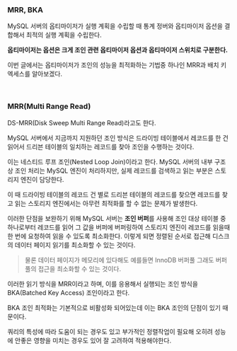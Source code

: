 ### MRR, BKA

MySQL 서버의 옵티마이저가 실행 계획을 수립할 때 통계 정버와 옵티마이저 옵션을 결합해서 최적의 실행 계획을 수립한다.

**옵티마이저는 옵션은 크게 조인 관련 옵티마이저 옵션과 옵티마이저 스위치로 구분한다.**

이번 글에서는 옵티마이저가 조인의 성능을 최적화하는 기법중 하나인 MRR과 배치 키 엑세스를 알아보겠다.

<br>

### MRR(Multi Range Read)

DS-MRR(Disk Sweep Multi Range Read)라고도 한다.

MySQL 서버에서 지금까지 지원하던 조인 방식은 드라이빙 테이블에서 레코드를 한 건 읽어서 드리븐 테이블의 일치하는 레코드를 찾아 조인을 수행하는 것이다.

이는 네스티드 루프 조인(Nested Loop Join)이라고 한다. MySQL 서버의 내부 구조상 조인 처리는 MySQL 엔진이 처리하지만, 실제 레코드를 검색하고 읽는 부분은 스토리지 엔진이 담당한다.

이 때 드라이빙 테이블의 레코드 건 별로 드리븐 테이블의 레코드를 찾으면 레코드를 찾고 읽는 스토리지 엔진에서는 아무런 최적화를 할 수 없는 문제가 발생한다.

이러한 단점을 보완하기 위해 MySQL 서버는 **조인 버퍼**를 사용해 조인 대상 테이블 중 하나로부터 레코드를 읽어 그 값을 버퍼에 버퍼링하여 스토리지 엔진이 레코드를 읽을때 한 번에 요청하여 읽을 수 있도록 최소화한다. 이렇게 되면 정렬된 순서로 접근해 디스크의 데이터 페이지 읽기를 최소화할 수 있는 것이다.

> 물론 데이터 페이지가 메모리에 있다해도 예를들면 InnoDB 버퍼풀 그래도 버퍼풀의 접근을 최소화할 수 있는 것이다.

이러한 읽기 방식을 MRR이라고 하며, 이를 응용해서 실행되는 조인 방식을 BKA(Batched Key Access) 조인이라고 한다.

BKA 조인 최적화는 기본적으로 비활성화 되어있는데 이는 BKA 조인의 단점이 있기 때문이다.

쿼리의 특성에 따라 도움이 되는 경우도 있고 부가적인 정렬작업이 필요해 오히려 성능에 안좋은 영향을 미치는 경우도 있어 잘 고려하여 적용해야한다.